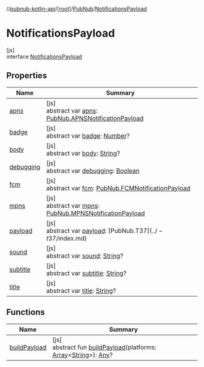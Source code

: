 //[pubnub-kotlin-api](../../../../index.md)/[[root]](../../index.md)/[PubNub](../index.md)/[NotificationsPayload](index.md)

# NotificationsPayload

[js]\
interface [NotificationsPayload](index.md)

## Properties

| Name | Summary |
|---|---|
| [apns](apns.md) | [js]<br>abstract var [apns](apns.md): [PubNub.APNSNotificationPayload](../-a-p-n-s-notification-payload/index.md) |
| [badge](badge.md) | [js]<br>abstract var [badge](badge.md): [Number](https://kotlinlang.org/api/latest/jvm/stdlib/kotlin/-number/index.html)? |
| [body](body.md) | [js]<br>abstract var [body](body.md): [String](https://kotlinlang.org/api/latest/jvm/stdlib/kotlin/-string/index.html)? |
| [debugging](debugging.md) | [js]<br>abstract var [debugging](debugging.md): [Boolean](https://kotlinlang.org/api/latest/jvm/stdlib/kotlin/-boolean/index.html) |
| [fcm](fcm.md) | [js]<br>abstract var [fcm](fcm.md): [PubNub.FCMNotificationPayload](../-f-c-m-notification-payload/index.md) |
| [mpns](mpns.md) | [js]<br>abstract var [mpns](mpns.md): [PubNub.MPNSNotificationPayload](../-m-p-n-s-notification-payload/index.md) |
| [payload](payload.md) | [js]<br>abstract var [payload](payload.md): [PubNub.T$37](../-t$37/index.md) |
| [sound](sound.md) | [js]<br>abstract var [sound](sound.md): [String](https://kotlinlang.org/api/latest/jvm/stdlib/kotlin/-string/index.html)? |
| [subtitle](subtitle.md) | [js]<br>abstract var [subtitle](subtitle.md): [String](https://kotlinlang.org/api/latest/jvm/stdlib/kotlin/-string/index.html)? |
| [title](title.md) | [js]<br>abstract var [title](title.md): [String](https://kotlinlang.org/api/latest/jvm/stdlib/kotlin/-string/index.html)? |

## Functions

| Name | Summary |
|---|---|
| [buildPayload](build-payload.md) | [js]<br>abstract fun [buildPayload](build-payload.md)(platforms: [Array](https://kotlinlang.org/api/latest/jvm/stdlib/kotlin/-array/index.html)&lt;[String](https://kotlinlang.org/api/latest/jvm/stdlib/kotlin/-string/index.html)&gt;): [Any](https://kotlinlang.org/api/latest/jvm/stdlib/kotlin/-any/index.html)? |
